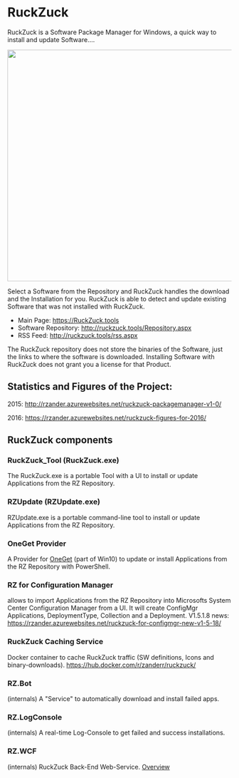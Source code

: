 # RuckZuck
RuckZuck is a Software Package Manager for Windows, a quick way to install and update Software....

<img src="https://cloud.githubusercontent.com/assets/11909453/24813479/7340c22a-1bce-11e7-8df7-a0d8236775df.png" width="520">


Select a Software from the Repository and RuckZuck handles the download and the Installation for you.
 RuckZuck is able to detect and update existing Software that was not installed with RuckZuck. 

 * Main Page: https://RuckZuck.tools
 * Software Repository: http://ruckzuck.tools/Repository.aspx
 * RSS Feed: http://ruckzuck.tools/rss.aspx

 The RuckZuck repository does not store the binaries of the Software, just the links to where the software is downloaded. Installing Software with RuckZuck does not grant you a license for that Product.

## Statistics and Figures of the Project: 

2015:  http://rzander.azurewebsites.net/ruckzuck-packagemanager-v1-0/ 

2016:  https://rzander.azurewebsites.net/ruckzuck-figures-for-2016/ 

## RuckZuck components
### RuckZuck_Tool (RuckZuck.exe)
The RuckZuck.exe is a portable Tool with a UI to install or update Applications from the RZ Repository.

### RZUpdate (RZUpdate.exe)
RZUpdate.exe is a portable command-line tool to install or update Applications from the RZ Repository.

### OneGet Provider
A Provider for [OneGet](https://github.com/OneGet/oneget) (part of Win10) to update or install Applications from the RZ Repository with PowerShell.

### RZ for Configuration Manager
allows to import Applications from the RZ Repository into Microsofts System Center Configuration Manager from a UI. It will create ConfigMgr Applications, DeploymentType, Collection and a Deployment. V1.5.1.8 news: https://rzander.azurewebsites.net/ruckzuck-for-configmgr-new-v1-5-18/

### RuckZuck Caching Service ###
Docker container to cache RuckZuck traffic (SW definitions, Icons and binary-downloads).
https://hub.docker.com/r/zanderr/ruckzuck/

### RZ.Bot
(internals) A "Service" to automatically download and install failed apps.
### RZ.LogConsole
(internals) A real-time Log-Console to get failed and success installations.
### RZ.WCF
(internals) RuckZuck Back-End Web-Service. [Overview](https://rzander.azurewebsites.net/ruckzuck-backend-services-v2/)
